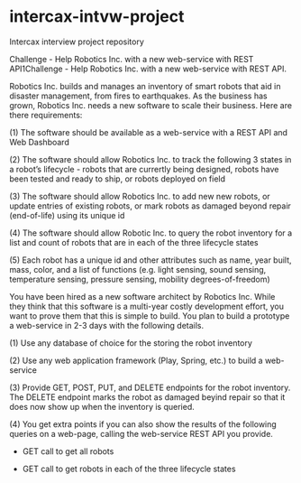 # intercax-intvw-project
Intercax interview project repository

Challenge - Help Robotics Inc. with a new web-service with REST API1Challenge - Help Robotics Inc. with a new web-service with REST API.

Robotics Inc. builds and manages an inventory of smart robots that aid in disaster management, from fires to earthquakes. As the business has grown, Robotics Inc. needs a new software to scale their business. Here are there requirements:

(1) The software should be available as a web-service with a REST API and Web
Dashboard

(2) The software should allow Robotics Inc. to track the following 3 states in a robot’s
lifecycle - robots that are currertly being designed, robots have been tested and ready to
ship, or robots deployed on field

(3) The software should allow Robotics Inc. to add new new robots, or update entries of
existing robots, or mark robots as damaged beyond repair (end-of-life) using its unique
id

(4) The software should allow Robotic Inc. to query the robot inventory for a list and
count of robots that are in each of the three lifecycle states

(5) Each robot has a unique id and other attributes such as name, year built, mass,
color, and a list of functions (e.g. light sensing, sound sensing, temperature sensing,
pressure sensing, mobility degrees-of-freedom)

You have been hired as a new software architect by Robotics Inc. While they think that
this software is a multi-year costly development effort, you want to prove them that this
is simple to build. You plan to build a prototype a web-service in 2-3 days with the
following details.

(1) Use any database of choice for the storing the robot inventory

(2) Use any web application framework (Play, Spring, etc.) to build a web-service

(3) Provide GET, POST, PUT, and DELETE endpoints for the robot inventory. The DELETE endpoint marks the robot as damaged beyind repair so that it does now show up when the inventory is queried.

(4) You get extra points if you can also show the results of the following queries on a web-page, calling the web-service REST API you provide.

- GET call to get all robots

- GET call to get robots in each of the three lifecycle states
